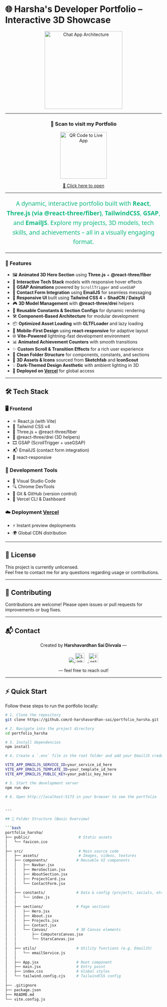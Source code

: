 # 🌐 Harsha's Developer Portfolio – Interactive 3D Showcase
<div align="center">

<!-- 🌐 Animated Architecture Diagram -->
<img src="https://github.com/user-attachments/assets/71328918-3618-4b29-85e2-edac6fdf7716" width="250" alt="Chat App Architecture"/>

---

<!-- 🔗 QR Code -->
### 📲 Scan to visit my Portfolio
<img src="https://api.qrserver.com/v1/create-qr-code/?data=https://portfolio-harsha-three.vercel.app/&size=150x150" width="150" alt="QR Code to Live App"/>

[🔗 Click here to open](https://portfolio-harsha-three.vercel.app/)

---

<!-- ✨ Overview Description -->
<p align="center" style="font-family: 'Segoe UI', Tahoma, Geneva, Verdana, sans-serif; font-size: 1.2rem; color: #10B981; max-width: 600px; line-height: 1.6;">
  A dynamic, interactive portfolio built with <strong>React</strong>, <strong>Three.js (via @react-three/fiber)</strong>, <strong>TailwindCSS</strong>, <strong>GSAP</strong>, and <strong>EmailJS</strong>. Explore my projects, 3D models, tech skills, and achievements – all in a visually engaging format.
</p>


</div>

---
### 🚀 Features

* 🖼️ **Animated 3D Hero Section** using **Three.js** + **@react-three/fiber**
* 🧩 **Interactive Tech Stack** models with responsive hover effects
* 🧠 **GSAP Animations** powered by `ScrollTrigger` and `useGSAP`
* 💌 **Contact Form Integration** using **EmailJS** for seamless messaging
* 🌙 **Responsive UI** built using **Tailwind CSS 4** + **ShadCN / DaisyUI**
* 🎮 **3D Model Management** with **@react-three/drei** helpers
* 🔄 **Reusable Constants & Section Configs** for dynamic rendering
* 🛠️ **Component-Based Architecture** for modular development
* 📦 **Optimized Asset Loading** with **GLTFLoader** and lazy loading
* 📱 **Mobile-First Design** using **react-responsive** for adaptive layout
* 🌐 **Vite-Powered** lightning-fast development environment
* 📊 **Animated Achievement Counters** with smooth transitions
* ✨ **Custom Scroll & Transition Effects** for a rich user experience
* 🔧 **Clean Folder Structure** for components, constants, and sections
* 🧱 **3D Assets & Icons** sourced from **Sketchfab** and **IconScout**
* 💡 **Dark-Themed Design Aesthetic** with ambient lighting in 3D
* 🚀 **Deployed on [Vercel](https://vercel.com/)** for global access

---

## 🛠️ Tech Stack

### 🖥️ Frontend
- ⚛️ React.js (with Vite)
- 🎨 Tailwind CSS v4
- 🌌 Three.js + @react-three/fiber
- 🧩 @react-three/drei (3D helpers)
- 🎞️ GSAP (ScrollTrigger + useGSAP)
- 📬 EmailJS (contact form integration)
- 📱 react-responsive

### 🧪 Development Tools
- 🧰 Visual Studio Code
- 🔍 Chrome DevTools
- 🔄 Git & GitHub (version control)
- 🚀 Vercel CLI & Dashboard

### ☁️ Deployment **[Vercel](https://vercel.com/)**
- ⚡ Instant preview deployments
- 🌍 Global CDN distribution


---

## 📄 License
This project is currently unlicensed.  
Feel free to contact me for any questions regarding usage or contributions.

---

## 🤝 Contributing
Contributions are welcome! Please open issues or pull requests for improvements or bug fixes.

---

## 📬 Contact

<p align="center">
  Created by <strong>Harshavardhan Sai Divvala</strong> — <br/><br/>
  <a href="https://portfolio-harsha-three.vercel.app/">
    <img src="https://img.shields.io/badge/-Portfolio-000000?style=for-the-badge&logo=vercel&logoColor=white" />
  </a>
  <a href="https://www.linkedin.com/in/d-harshavardhan-sai" target="_blank">
    <img src="https://cdn.jsdelivr.net/gh/devicons/devicon/icons/linkedin/linkedin-original.svg" alt="LinkedIn" width="30" style="margin-right:10px;" />
  </a>
  <a href="https://www.instagram.com/ha_darling_ha?igsh=djhlbWp4Y2p2aTU5" target="_blank">
    <img src="https://cdn-icons-png.flaticon.com/512/2111/2111463.png" alt="Instagram" width="30" />
  </a>
</p>

<p align="center">
  — feel free to reach out!
</p>

 ---


## ⚡ Quick Start

Follow these steps to run the portfolio locally:

```bash
# 1. Clone the repository
git clone https://github.com/d-harshavardhan-sai/portfolio_harsha.git

# 2. Navigate into the project directory
cd portfolio_harsha

# 3. Install dependencies
npm install

# 4. Create a `.env` file in the root folder and add your EmailJS credentials:

VITE_APP_EMAILJS_SERVICE_ID=your_service_id_here
VITE_APP_EMAILJS_TEMPLATE_ID=your_template_id_here
VITE_APP_EMAILJS_PUBLIC_KEY=your_public_key_here

# 5. Start the development server
npm run dev

# 6. Open http://localhost:5173 in your browser to see the portfolio


---

## 📁 Folder Structure (Basic Overview)

```bash
portfolio_harsha/
├── public/                      # Static assets
│   └── favicon.ico
│
├── src/                         # Main source code
│   ├── assets/                  # Images, videos, textures
│   ├── components/             # Reusable UI components
│   │   ├── Navbar.jsx
│   │   ├── HeroSection.jsx
│   │   ├── AboutSection.jsx
│   │   ├── ProjectCard.jsx
│   │   └── ContactForm.jsx
│   │
│   ├── constants/              # Data & config (projects, socials, etc.)
│   │   └── index.js
│   │
│   ├── sections/               # Page sections
│   │   ├── Hero.jsx
│   │   ├── About.jsx
│   │   ├── Projects.jsx
│   │   ├── Contact.jsx
│   │   └── Canvas/             # 3D Canvas elements
│   │       ├── ComputersCanvas.jsx
│   │       └── StarsCanvas.jsx
│   │
│   ├── utils/                  # Utility functions (e.g. EmailJS)
│   │   └── emailService.js
│   │
│   ├── App.jsx                 # Root component
│   ├── main.jsx                # Entry point
│   ├── index.css               # Global styles
│   └── tailwind.config.cjs     # TailwindCSS config
│
├── .gitignore
├── package.json
├── README.md
└── vite.config.js














